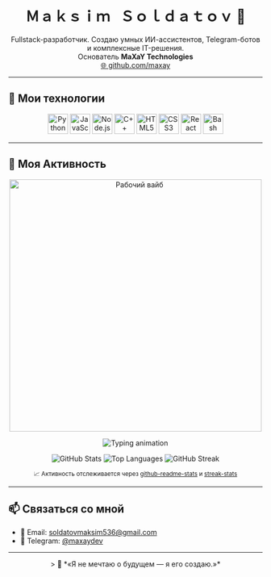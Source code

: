 <h1 align="center">Ｍａｋｓｉｍ ‎  ‎ Ｓｏｌｄａｔｏｖ 👋</h1>

<p align="center">
  Fullstack-разработчик. Создаю умных ИИ-ассистентов, Telegram-ботов и комплексные IT-решения.<br>
  Основатель <b>MaXaY Technologies</b><br>
  <a href="https://github.com/maxaysoldatov9">🌐 github.com/maxay</a>
</p>

---

## 🧰 Мои технологии

<p align="center">
  <img alt="Python" width="40px" src="https://cdn.jsdelivr.net/gh/devicons/devicon/icons/python/python-original.svg" />
  <img alt="JavaScript" width="40px" src="https://cdn.jsdelivr.net/gh/devicons/devicon/icons/javascript/javascript-original.svg" />
  <img alt="Node.js" width="40px" src="https://cdn.jsdelivr.net/gh/devicons/devicon/icons/nodejs/nodejs-original.svg" />
  <img alt="C++" width="40px" src="https://cdn.jsdelivr.net/gh/devicons/devicon/icons/cplusplus/cplusplus-original.svg" />
  <img alt="HTML5" width="40px" src="https://cdn.jsdelivr.net/gh/devicons/devicon/icons/html5/html5-original.svg" />
  <img alt="CSS3" width="40px" src="https://cdn.jsdelivr.net/gh/devicons/devicon/icons/css3/css3-original.svg" />
  <img alt="React" width="40px" src="https://cdn.jsdelivr.net/gh/devicons/devicon/icons/react/react-original.svg" />
  <img alt="Bash" width="40px" src="https://cdn.jsdelivr.net/gh/devicons/devicon/icons/bash/bash-original.svg" />
</p>

---

## 🧠 Моя Активность

<div align="center">
  <img src="./lifestyle_activity.gif" alt="Рабочий вайб" width="500px"/>
</div>

<p align="center">
  <img src="https://readme-typing-svg.herokuapp.com?font=Fira+Code&size=24&duration=4000&center=true&vCenter=true&lines=💻+Code.+Coffee.+Repeat." alt="Typing animation"/>
</p>

<p align="center">
  <img src="https://github-readme-stats.vercel.app/api?username=maxaysoldatov9&show_icons=true&theme=tokyonight&include_all_commits=true" alt="GitHub Stats" />
  <img src="https://github-readme-stats.vercel.app/api/top-langs/?username=maxaysoldatov9&layout=compact&theme=tokyonight" alt="Top Languages" />
  <img src="https://streak-stats.demolab.com?user=maxaysoldatov9&theme=dark" alt="GitHub Streak" />
</p>

<p align="center">
  <sub>📈 Активность отслеживается через <a href="https://github.com/anuraghazra/github-readme-stats">github-readme-stats</a> и <a href="https://github.com/DenverCoder1/github-readme-streak-stats">streak-stats</a></sub>
</p>


---

## 📫 Связаться со мной

- 📧 Email: [soldatovmaksim536@gmail.com](mailto:soldatovmaksim536@gmail.com)  
- 💬 Telegram: [@maxaydev](https://t.me/maxaydev)

---

<p align="center">
  > 🌌 *«Я не мечтаю о будущем — я его создаю.»*
</p>
